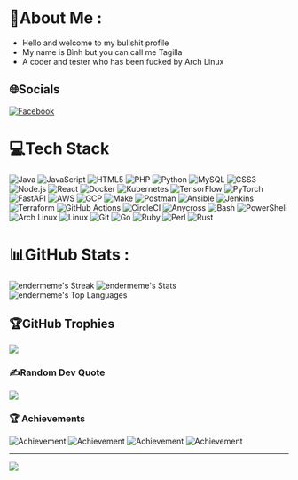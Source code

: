 # 💫About Me :
- Hello and welcome to my bullshit profile
- My name is Bình but you can call me Tagilla 
- A coder and tester who has been fucked by Arch Linux

## 🌐Socials
[![Facebook](https://img.shields.io/badge/Facebook-%231877F2.svg?logo=facebook&logoColor=white)](https://www.facebook.com/binh.depagan) 

# 💻Tech Stack
![Java](https://img.shields.io/badge/Java-%23007396.svg?style=plastic&logo=java&logoColor=white) 
![JavaScript](https://img.shields.io/badge/JavaScript-%23F7DF1E.svg?style=plastic&logo=javascript&logoColor=black) 
![HTML5](https://img.shields.io/badge/HTML5-%23E34F26.svg?style=plastic&logo=html5&logoColor=white) 
![PHP](https://img.shields.io/badge/PHP-%23777BB4.svg?style=plastic&logo=php&logoColor=white) 
![Python](https://img.shields.io/badge/Python-%233776AB.svg?style=plastic&logo=python&logoColor=white) 
![MySQL](https://img.shields.io/badge/MySQL-%234479A1.svg?style=plastic&logo=mysql&logoColor=white) 
![CSS3](https://img.shields.io/badge/CSS3-%231572B6.svg?style=plastic&logo=css3&logoColor=white) 
![Node.js](https://img.shields.io/badge/Node.js-%23339933.svg?style=plastic&logo=nodedotjs&logoColor=white) 
![React](https://img.shields.io/badge/React-%2320232a.svg?style=plastic&logo=react&logoColor=%2361DAFB) 
![Docker](https://img.shields.io/badge/Docker-%232496ED.svg?style=plastic&logo=docker&logoColor=white) 
![Kubernetes](https://img.shields.io/badge/Kubernetes-%23326ce5.svg?style=plastic&logo=kubernetes&logoColor=white) 
![TensorFlow](https://img.shields.io/badge/TensorFlow-%23FF6F00.svg?style=plastic&logo=tensorflow&logoColor=white) 
![PyTorch](https://img.shields.io/badge/PyTorch-%23EE4C2C.svg?style=plastic&logo=pytorch&logoColor=white) 
![FastAPI](https://img.shields.io/badge/FastAPI-%2300C7B7.svg?style=plastic&logo=fastapi&logoColor=white) 
![AWS](https://img.shields.io/badge/Amazon%20AWS-%23232F3E.svg?style=plastic&logo=amazon-aws&logoColor=%23FF9900) 
![GCP](https://img.shields.io/badge/Google%20Cloud-%234285F4.svg?style=plastic&logo=google-cloud&logoColor=white) 
![Make](https://img.shields.io/badge/Make-%23000000.svg?style=plastic&logo=gnu-make&logoColor=white) 
![Postman](https://img.shields.io/badge/Postman-%23FF6C37.svg?style=plastic&logo=postman&logoColor=white) 
![Ansible](https://img.shields.io/badge/Ansible-%23EE0000.svg?style=plastic&logo=ansible&logoColor=white) 
![Jenkins](https://img.shields.io/badge/Jenkins-%232C5263.svg?style=plastic&logo=jenkins&logoColor=white) 
![Terraform](https://img.shields.io/badge/Terraform-%235835CC.svg?style=plastic&logo=terraform&logoColor=white) 
![GitHub Actions](https://img.shields.io/badge/GitHub_Actions-%232088FF.svg?style=plastic&logo=github-actions&logoColor=white) 
![CircleCI](https://img.shields.io/badge/CircleCI-%23161616.svg?style=plastic&logo=circleci&logoColor=white) 
![Anycross](https://img.shields.io/badge/Anycross-%23F25C54.svg?style=plastic&logo=anycross&logoColor=white) 
![Bash](https://img.shields.io/badge/Bash-%234EAA25.svg?style=plastic&logo=gnu-bash&logoColor=white) 
![PowerShell](https://img.shields.io/badge/PowerShell-%235391FE.svg?style=plastic&logo=powershell&logoColor=white) 
![Arch Linux](https://img.shields.io/badge/Arch%20Linux-%231793D1.svg?style=plastic&logo=arch-linux&logoColor=white) 
![Linux](https://img.shields.io/badge/Linux-%23FCC624.svg?style=plastic&logo=linux&logoColor=black) 
![Git](https://img.shields.io/badge/Git-%23F05032.svg?style=plastic&logo=git&logoColor=white) 
![Go](https://img.shields.io/badge/Go-%2300ADD8.svg?style=plastic&logo=go&logoColor=white)
![Ruby](https://img.shields.io/badge/Ruby-%23CC342D.svg?style=plastic&logo=ruby&logoColor=white)
![Perl](https://img.shields.io/badge/Perl-%2340037A.svg?style=plastic&logo=perl&logoColor=white)
![Rust](https://img.shields.io/badge/Rust-%23000000.svg?style=plastic&logo=rust&logoColor=white)

# 📊GitHub Stats :
![endermeme's Streak](https://github-readme-streak-stats.herokuapp.com/?user=endermeme&theme=tokyonight&hide_border=true&card_width=445)
![endermeme's Stats](https://github-readme-stats.vercel.app/api?username=endermeme&theme=tokyonight&show_icons=true&hide_border=true&count_private=true&card_width=445)
![endermeme's Top Languages](https://github-readme-stats.vercel.app/api/top-langs/?username=endermeme&theme=tokyonight&show_icons=true&hide_border=true&layout=compact&langs_count=10&card_width=445)

## 🏆GitHub Trophies
![](https://github-trophies.vercel.app/?username=Truong030&theme=radical&no-frame=false&no-bg=false&margin-w=4)

### ✍️Random Dev Quote
![](https://quotes-github-readme.vercel.app/api?type=horizontal&theme=radical)

### 🏆 Achievements
![Achievement](https://img.shields.io/badge/Achievement-Học_sinh_giỏi_văn_huyện_và_tỉnh-yellow) 
![Achievement](https://img.shields.io/badge/Achievement-Giải_nhất_tin_học_trẻ_tỉnh-red)
![Achievement](https://img.shields.io/badge/Achievement-Chuẩn_bị_đi_thi_giải_Design_For_Change-blue)
![Achievement](https://img.shields.io/badge/Achievement-Làm_việc_tại_Aura_AI-purple)

---
[![](https://visitcount.itsvg.in/api?id=endermeme&label=Profile%20Views&pretty=false)](https://visitcount.itsvg.in)
